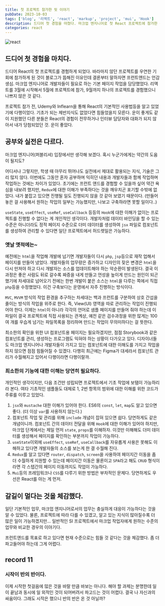 ```yaml
---
title: 첫 프로젝트 참가한 뒷 이야기
pubDate: 2023-10-03
tags: ['blog', '리액트', 'react', 'markup', 'project', 'mui', 'Hook']
description: 드디어 첫 경험을 마쳤다. 마크업 엔지니어로 첫 React 프로젝트에 참가한 뒷 이야기.
categories: react
---
```


![react](https://live.staticflickr.com/65535/52988955773_9d144da64e_b.jpg)

## 드디어 첫 경험을 마치다.

드디어 React의 첫 프로젝트를 경험하게 되었다. 바라마지 않던 프로젝트를 우연한 기회에 참가하게 된 것이 블로그가 뜸해진 이유인데 결론부터 말하자면 프런트앤드는 언감생심. 마크업 엔지니어로 개발자들이 필요로 하는 기본 페이지 작업을 담당했었다. 리액트를 3월에 시작해서 5월에 프로젝트에 참가, 9월까지 하나의 프로젝트를 경험했으니 나쁘지 않은 것 같다.

프로젝트 참가 전, Udemy와 Inflearn을 통해 React의 기본적인 사용법등을 알고 있었기에 다행이었다. 기초가 되는 제반지식도 없었다면 힘들었을지 모른다. 운이 좋게도 같이 지원했던 다른 분들은 React의 경험이 전무하거나 인터뷰 담당자와 대화가 되지 않아서 내가 당첨되었던 것. 운이 좋았다.

## 공부와 실전은 다르다.

마크업 엔지니어(퍼블리셔) 입장에서만 생각해 보겠다. 혹시 누군가에게는 약간의 도움이 될지도?

어디서나 그렇지만, 학생 때 아무리 뛰어나도 실전에서 제대로 활용되는 지식, 기술은 그리 많지 않다. 이번에도 그동안 혼자 공부하며 익히던 내용과 개발자들과 함께 작업하며 작업하는 것에는 차이가 있었다. 초기에는 프런트 앤드를 경험할 수 있을까 싶어 약간 욕심을 내보려 했지만, `Redux`에 대한 이해가 부족하다는 것을 깨우치곤 포기할 수밖에 없었다. 내가 붙잡고 있으면 진행될 일도 진행되지 않을 것 같아 보였기 때문이다. (만들어 놓은 걸 사용해서 원하는 작업의 일부는 가능했지만, 나보고 구축하라면 못할 일이다..)

`useState`, `useEffect`, `useRef`, `useCallback` 등등의 `Hook`에 대한 이해가 없이는 프로젝트를 진행할 수 없다는 게 개인적인 생각이다. 개발자처럼 데이터 바인딩을 할 수 있는 수준은 아니더라도 정적 페이지 수준으로 더미 데이터를 생성하여 `jsx` 파일로 컴포넌트를 생성하여 관리할 수 있다면 일단 프로젝트에서 허드렛일은 가능하다.

### 옛날 옛적에는~

예전에는 `html`을 작업해 개발에 넘기면 개발자들이 다시 `php`, `jsp`등으로 재작 업해서 페이지를 만들어 냈었다. 개발자들의 업무량은 증가하고 디자인의 잦은 변경은 `html`을 다시 만져야 하고 다시 개발자는 소스를 업데이트해야 하는 악순환이 발생된다. 결국 이 과정은 좋은 사람도 뒤로 갈수록 짜증을 내게 만들고 언성을 높이게 만드는 원인이 되곤 했기에 차세대로 넘어오기 전에는 한번 개발이 붙은 소스는 `html`을 다루는 쪽에서 직접 `php`등을 수정했었다. 이건 구축보다는 운영에서 자주 진행하는 방식이다.

`MVC`, `MVVM` 방식의 작업 환경을 추구하는 차세대는 백과 프런트를 구분하여 상호 간섭을 줄이는 방식의 작업을 위주로 한다. 즉, View(UI) 영역을 따로 관리하는 작업이 진행되어야 한다. 이제는 `html`이 아니라 각각의 언어로 샘플 페이지를 만들어 줘야 하는데 이 파일이 결국 프로젝트에 직접 사용되는 관계상, 예전 같은 검수과정을 위한 많게는 100여 개를 우습게 넘기는 파일목록을 정리하며 만드는 작업이 무의미하다는 걸 뜻한다.

최소한의 확인을 위한 UI 컴포넌트용 페이지는 필요하겠지만, 점점 Storybook과 같은 컴포넌트를 관리, 생성하는 프로그램도 익혀야 하는 상황이 다가오고 있다. 디자이너들도 마크업 엔지니어나 개발자들이 가지고 있는 컴포넌트에 대한 이해도를 가지고 작업을 하지 않으면 점점 힘들어질 수 있겠다. 다행히 최근에는 Figma가 대세라서 컴포넌트 관리가 수월해지고 있어서 다행이라면 다행이랄까.

### 최소한의 기능에 대한 이해는 당연히 필요하다.

개인적인 생각이지만, 다음 조건만 성립되면 프로젝트에서 기초 작업에 보탬이 가능하리라 본다. 여타 기초적인 샘플들도 대체로 1, 2번 항목의 범위에 대한 이해를 위한 코드가 주류를 이루고 있었다.

1. `jsx`와 `mustache` 대한 이해가 있어야 한다. ES6의 `const`, `let`, `map`도 알고 있으면 좋다. (더 이상 `var`를 사용하지 않는다.)
2. 컴포넌트 작업 및 관리를 위해 `include` 개념이 잡혀 있으면 쉽다. 당연하게도 같은 개념이니까. 컴포넌트 간의 데이터 전달을 위해 `Hook`에 대한 이해가 있어야 하지만, 마크업 단계에서는 제일 먼저 `state`, `props`를 이해하자. 이것만 이해해도 더미 데이터를 생성해서 페이지를 확인하는 부분까지 작업이 가능하다.
3. `useState`이외에 `useEffect`, `useRef`, `useCallback`를 자유롭게 사용은 못해도 이해하고 있다면 개발자들의 소스를 보는게 한 결 수월해 진다.
4. `Redux`를 알고 있다면 `router`, `dispatch`, `screen`을 사용하여 페이지간 이동을 좀 더 수월하게 지원할 수 있는데 페이지간 이동은 물론이고 `SPA`라고 해도 `CRUD` 형식이라면 각 스텝간의 페이지 이동까지도 작업이 가능하다.
5. `Mui`등의 프레임워크나 `CSS`를 다루기 위한 방법은 부차적인 문제다. 당연하게도 우선은 React를 아는 게 먼저.

## 갈길이 멀다는 것을 체감했다.

일단 기본적인 업무, 마크업 엔지니어로서의 업무는 충실하게 대응이 가능하다는 것을 알 수 있었다. 물론, 프로젝트에 따라 다를 수 있겠고, 알고 있는 지식이 많아질수록 더 많은 일이 가능하겠지만... 일반적인 SI 프로젝트에서 마크업 작업자에게 원하는 수준의 업무와 비교한 경우의 이야기다.

프런트앤드를 목표로 하고 있다면 현재 수준으로는 힘들 것 같다는 것을 체감했다. 좀 더 파고들어야 하는데 그게 어렵다.

## record 11

### 시작이 반의 반이다.

이제 시작한 첫걸음에 많은 것을 바랄 만큼 바보는 아니다. 해야 할 과제는 분명한데 일이 끝남과 동시에 일 외적인 것이 되어버려서 파고드는 것이 어렵다. 결국 나 자신과의 싸움이다. 그래도 시작은 했으니 반의 반은 온 것 아닐까?
